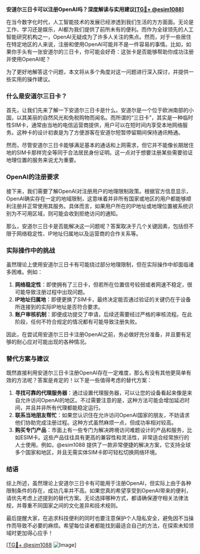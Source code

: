 **安道尔三日卡可以注册OpenAI吗？深度解读与实用建议[[TG💪+ @esim1088](https://t.me/s/esim1088)]**

在当今数字化时代，人工智能技术的发展已经渗透到我们生活的方方面面。无论是工作、学习还是娱乐，AI都为我们提供了前所未有的便利。而作为全球领先的人工智能研究机构之一，OpenAI无疑成为了许多人关注的焦点。然而，对于一些居住在特定地区的人来说，注册和使用OpenAI可能并不是一件容易的事情。比如，如果你手头有一张安道尔的三日卡，你可能会好奇：这张卡是否能够帮助你成功注册并使用OpenAI呢？

为了更好地解答这个问题，本文将从多个角度对这一问题进行深入探讨，并提供一些实用的操作建议。

### 什么是安道尔三日卡？

首先，让我们先来了解一下安道尔三日卡是什么。安道尔是一个位于欧洲南部的小国，以其美丽的自然风光和免税购物而闻名。而所谓的“三日卡”，其实是一种临时性SIM卡，通常由当地的电信运营商提供，用户可以在短时间内享受本地网络服务。这种卡的设计初衷是为了方便游客在安道尔短暂停留期间保持通讯畅通。

然而，尽管安道尔三日卡能够满足基本的通话和上网需求，但它并不能像长期居住地的SIM卡那样完全等同于合法居民身份证明。这一点对于想要注册某些需要验证地理位置的服务来说尤为重要。

### OpenAI的注册要求

接下来，我们需要了解OpenAI对注册用户的地理限制政策。根据官方信息显示，OpenAI确实存在一定的地域限制，这意味着并非所有国家或地区的用户都能够顺利注册并正常使用其服务。具体而言，如果用户所在的IP地址或地理位置被系统识别为不可用区域，则可能会收到拒绝访问的通知。

那么，安道尔三日卡是否能解决这一问题呢？答案取决于几个关键因素，包括但不限于网络稳定性、IP地址归属地以及运营商的合作关系等。

### 实际操作中的挑战

虽然理论上使用安道尔三日卡有可能绕过部分地理限制，但在实际操作中却面临诸多困难。例如：

1. **网络稳定性**：即使拥有了三日卡，但若所在位置信号较弱或者网速不稳定，很可能导致注册过程中出现问题。
2. **IP地址归属地**：即便更换了SIM卡，最终决定能否通过验证的关键仍在于设备所连接到的实际IP地址是否符合要求。
3. **账户审核机制**：即便成功提交了申请，后续还需要经过严格的审核流程。在此阶段，任何不符合规定的情况都有可能导致注册失败。

因此，在尝试用安道尔三日卡注册OpenAI之前，务必做好充分准备，并且要有足够的耐心应对可能出现的各种情况。

### 替代方案与建议

既然直接利用安道尔三日卡注册OpenAI存在一定难度，那么有没有其他更简单有效的方法呢？答案是肯定的！以下是一些值得考虑的替代方案：

1. **寻找可靠的代理服务器**：通过设置代理服务器，可以让您的设备看起来像是来自允许访问OpenAI的地区。不过需要注意的是，这种方法可能会增加延迟时间，并且并非所有代理都能稳定运行。
2. **联系当地朋友帮忙**：如果您认识住在允许访问OpenAI国家的朋友，不妨请求他们协助完成注册过程。这种方式虽然麻烦一点，但成功率相对较高。
3. **购买专门产品**：市面上有一些专门为解决跨境访问难题设计的产品和服务，比如ESIM卡。这些产品往往具有更高的兼容性和灵活性，非常适合经常旅行的人士使用。例如，@esim1088 提供了一款非常便捷的解决方案，它支持全球多个国家和地区，并且无需实体SIM卡即可轻松切换网络环境。

### 结语

综上所述，虽然理论上安道尔三日卡有可能用于注册OpenAI，但实际上由于各种限制条件的存在，成功几率并不高。如果您真的希望享受到OpenAI带来的便利，请优先考虑上述提到的替代方案。无论选择哪种方式，都请确保遵守相关法律法规，并尊重不同国家之间的文化差异和技术规则。

最后提醒大家，在追求科技便利的同时也要注意保护个人隐私安全，避免因不当操作而导致不必要的麻烦。希望每位读者都能找到最适合自己的方法，在探索未知领域时更加得心应手！

[[TG💪+ @esim1088](https://t.me/s/esim1088) ![Image](https://i.postimg.cc/4NQfJmqS/Snipaste-2025-05-13-00-14-12.png)]